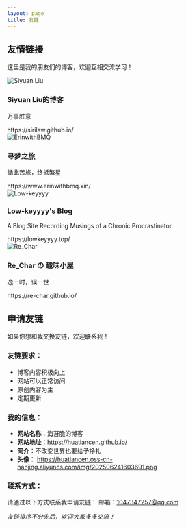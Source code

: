 ```yaml
---
layout: page
title: 友链
---
```



## 友情链接

这里是我的朋友们的博客，欢迎互相交流学习！

<div class="friend-links-grid">
  <!-- 示例友链卡片 -->
  <div class="friend-card">
    <div class="friend-avatar">
      <img src="https://huatiancen.oss-cn-nanjing.aliyuncs.com/img/202506241944323.jpg" alt="Siyuan Liu">
    </div>
    <div class="friend-info">
      <h3 class="friend-name">Siyuan Liu的博客</h3>
      <p class="friend-desc">万事胜意</p>
      <div class="friend-meta">
        <span class="friend-domain">https://sirilaw.github.io/</span>
      </div>
    </div>
    <a href="https://sirilaw.github.io/" class="friend-link" target="_blank" rel="noopener">
      <i class="fas fa-external-link-alt"></i>
    </a>
  </div>

  <div class="friend-card">
    <div class="friend-avatar">
      <img src="https://erinwithbmq.github.io/images/avatar.jpg" alt=" ErinwithBMQ">
    </div>
    <div class="friend-info">
      <h3 class="friend-name">寻梦之旅</h3>
      <p class="friend-desc">循此苦旅，终抵繁星</p>
      <div class="friend-meta">
        <span class="friend-domain">https://www.erinwithbmq.xin/</span>
      </div>
    </div>
    <a href=" https://www.erinwithbmq.xin/" class="friend-link" target="_blank" rel="noopener">
      <i class="fas fa-external-link-alt"></i>
    </a>
  </div>
  <div class="friend-card">
    <div class="friend-avatar">
      <img src="https://lowkeyyyy.top/assets/img/prof_pic.jpg?defcbf0a4ad1141eb5e649f904ea8916" alt="Low-keyyyy">
    </div>
    <div class="friend-info">
      <h3 class="friend-name">Low-keyyyy's Blog</h3>
      <p class="friend-desc">A Blog Site Recording Musings of a Chronic Procrastinator.</p>
      <div class="friend-meta">
        <span class="friend-domain">https://lowkeyyyy.top/</span>
      </div>
    </div>
    <a href="https://lowkeyyyy.top/" class="friend-link" target="_blank" rel="noopener">
      <i class="fas fa-external-link-alt"></i>
    </a>
  </div>

  <div class="friend-card">
    <div class="friend-avatar">
      <img src="https://re-char.github.io/image/avator.png" alt="Re_Char">
    </div>
    <div class="friend-info">
      <h3 class="friend-name">Re_Char の 趣味小屋</h3>
      <p class="friend-desc">逸一时，误一世</p>
      <div class="friend-meta">
        <span class="friend-domain">https://re-char.github.io/</span>
      </div>
    </div>
    <a href="https://re-char.github.io/" class="friend-link" target="_blank" rel="noopener">
      <i class="fas fa-external-link-alt"></i>
    </a>
  </div>
</div>


## 申请友链

如果你想和我交换友链，欢迎联系我！

### 友链要求：
- 博客内容积极向上
- 网站可以正常访问
- 原创内容为主
- 定期更新

### 我的信息：
- **网站名称**：海苔脆的博客
- **网站地址**：https://huatiancen.github.io/
- **简介**：不改变世界也要给予挣扎
- **头像**： https://huatiancen.oss-cn-nanjing.aliyuncs.com/img/202506241603691.png

### 联系方式：
请通过以下方式联系我申请友链：
邮箱：1047347257@qq.com


*友链排序不分先后，欢迎大家多多交流！*

